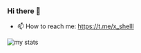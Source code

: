 ### Hi there 👋

- 📫 How to reach me: https://t.me/x_shelll


<img alt="my stats" src="https://github-readme-stats.vercel.app/api?username=RZAsadi&show_icons=true">



